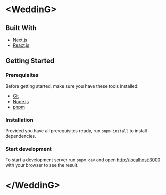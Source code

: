 # \<WeddinG>

## Built With

- [Next.js](https://nextjs.org/)
- [React.js](https://reactjs.org/)

## Getting Started

### Prerequisites

Before getting started, make sure you have these tools installed:

- [Git](https://git-scm.com/)
- [Node.js](https://nodejs.org/)
- [pnpm](https://pnpm.io/)

### Installation

Provided you have all prerequisites ready, run `pnpm install` to install dependencies.

### Start development

To start a development server run `pnpm dev` and open [http://localhost:3000](http://localhost:3000) with your browser to see the result.

# \</WeddinG>
